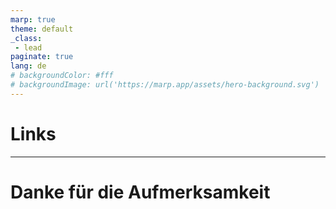 ```yaml
---
marp: true
theme: default
_class:
 - lead
paginate: true
lang: de
# backgroundColor: #fff
# backgroundImage: url('https://marp.app/assets/hero-background.svg')
---
```


# Links

---

# Danke für die Aufmerksamkeit
